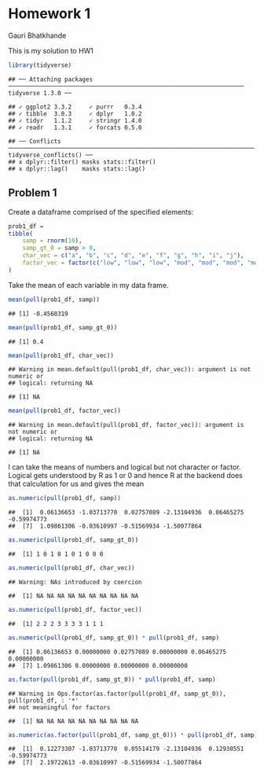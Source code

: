 Homework 1
================
Gauri Bhatkhande

This is my solution to HW1

``` r
library(tidyverse)
```

    ## ── Attaching packages ─────────────────────────────────────────────────────────────────── tidyverse 1.3.0 ──

    ## ✓ ggplot2 3.3.2     ✓ purrr   0.3.4
    ## ✓ tibble  3.0.3     ✓ dplyr   1.0.2
    ## ✓ tidyr   1.1.2     ✓ stringr 1.4.0
    ## ✓ readr   1.3.1     ✓ forcats 0.5.0

    ## ── Conflicts ────────────────────────────────────────────────────────────────────── tidyverse_conflicts() ──
    ## x dplyr::filter() masks stats::filter()
    ## x dplyr::lag()    masks stats::lag()

## Problem 1

Create a dataframe comprised of the specified elements:

``` r
prob1_df = 
tibble(
    samp = rnorm(10),
    samp_gt_0 = samp > 0, 
    char_vec = c("a", "b", "c", "d", "e", "f", "g", "h", "i", "j"),
    factor_vec = factor(c("low", "low", "low", "mod", "mod", "mod", "mod", "high", "high", "high" ))
)
```

Take the mean of each variable in my data frame.

``` r
mean(pull(prob1_df, samp))
```

    ## [1] -0.4568319

``` r
mean(pull(prob1_df, samp_gt_0))
```

    ## [1] 0.4

``` r
mean(pull(prob1_df, char_vec))
```

    ## Warning in mean.default(pull(prob1_df, char_vec)): argument is not numeric or
    ## logical: returning NA

    ## [1] NA

``` r
mean(pull(prob1_df, factor_vec))
```

    ## Warning in mean.default(pull(prob1_df, factor_vec)): argument is not numeric or
    ## logical: returning NA

    ## [1] NA

I can take the means of numbers and logical but not character or factor.
Logical gets understood by R as 1 or 0 and hence R at the backend does
that calculation for us and gives the mean

``` r
as.numeric(pull(prob1_df, samp))
```

    ##  [1]  0.06136653 -1.03713770  0.02757089 -2.13104936  0.06465275 -0.59974773
    ##  [7]  1.09861306 -0.03610997 -0.51569934 -1.50077864

``` r
as.numeric(pull(prob1_df, samp_gt_0))
```

    ##  [1] 1 0 1 0 1 0 1 0 0 0

``` r
as.numeric(pull(prob1_df, char_vec))
```

    ## Warning: NAs introduced by coercion

    ##  [1] NA NA NA NA NA NA NA NA NA NA

``` r
as.numeric(pull(prob1_df, factor_vec))
```

    ##  [1] 2 2 2 3 3 3 3 1 1 1

``` r
as.numeric(pull(prob1_df, samp_gt_0)) * pull(prob1_df, samp)
```

    ##  [1] 0.06136653 0.00000000 0.02757089 0.00000000 0.06465275 0.00000000
    ##  [7] 1.09861306 0.00000000 0.00000000 0.00000000

``` r
as.factor(pull(prob1_df, samp_gt_0)) * pull(prob1_df, samp)
```

    ## Warning in Ops.factor(as.factor(pull(prob1_df, samp_gt_0)), pull(prob1_df, : '*'
    ## not meaningful for factors

    ##  [1] NA NA NA NA NA NA NA NA NA NA

``` r
as.numeric(as.factor(pull(prob1_df, samp_gt_0))) * pull(prob1_df, samp)
```

    ##  [1]  0.12273307 -1.03713770  0.05514179 -2.13104936  0.12930551 -0.59974773
    ##  [7]  2.19722613 -0.03610997 -0.51569934 -1.50077864
